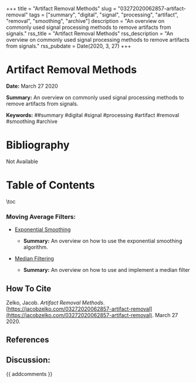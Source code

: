 +++
title = "Artifact Removal Methods"
slug = "03272020062857-artifact-removal"
tags = ["summary", "digital", "signal", "processing", "artifact", "removal", "smoothing", "archive"]
description = "An overview on commonly used signal processing methods to remove artifacts from signals."
rss_title = "Artifact Removal Methods"
rss_description = "An overview on commonly used signal processing methods to remove artifacts from signals."
rss_pubdate = Date(2020, 3, 27)
+++



Artifact Removal Methods
=========

**Date:** March 27 2020

**Summary:** An overview on commonly used signal processing methods to remove artifacts from signals.

**Keywords:** ##summary #digital #signal #processing #artifact #removal #smoothing  #archive

Bibliography
==========

Not Available

Table of Contents
=========

\toc

### Moving Average Filters:

  * [Exponential Smoothing](https://jacobzelko.com/03272020064312-exponential-smoothing)

      * **Summary:** An overview on how to use the exponential smoothing algorithm.
  * [Median Filtering](https://jacobzelko.com/04252020024813-median-filtering)

      * **Summary:** An overview on how to use and implement a median filter
## How To Cite

 Zelko, Jacob. _Artifact Removal Methods_. [https://jacobzelko.com/03272020062857-artifact-removal](https://jacobzelko.com/03272020062857-artifact-removal). March 27 2020.
## References
## Discussion: 

{{ addcomments }}

